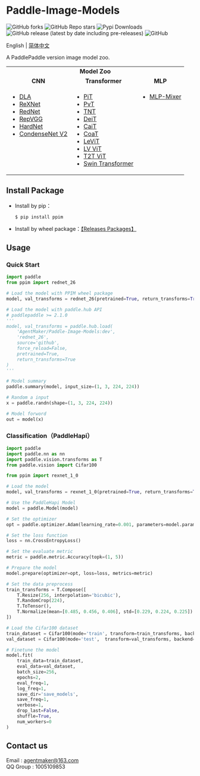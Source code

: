 # Paddle-Image-Models
![GitHub forks](https://img.shields.io/github/forks/AgentMaker/Paddle-Image-Models)
![GitHub Repo stars](https://img.shields.io/github/stars/AgentMaker/Paddle-Image-Models)
![Pypi Downloads](https://pepy.tech/badge/ppim)
![GitHub release (latest by date including pre-releases)](https://img.shields.io/github/v/release/AgentMaker/Paddle-Image-Models?include_prereleases)
![GitHub](https://img.shields.io/github/license/AgentMaker/Paddle-Image-Models)  

English | [简体中文](README_CN.md)

A PaddlePaddle version image model zoo.

<table>
  <tbody>
    <tr>
        <td colspan="6" align="center"><b>Model Zoo</b></td>
    </tr>
    <tr align="center" valign="bottom">
      <td>
        <b>CNN</b>
      </td>
      <td>
        <b>Transformer</b>
      </td>
      <td>
        <b>MLP</b>
      </td>
    </tr>
    <tr valign="top">
      <td>
        <ul>
          <li><a href="./docs/en/model_zoo/dla.md">DLA</a></li>
          <li><a href="./docs/en/model_zoo/rexnet.md">ReXNet</a></li>
          <li><a href="./docs/en/model_zoo/rednet.md">RedNet</a></li>
          <li><a href="./docs/en/model_zoo/repvgg.md">RepVGG</a></li>
          <li><a href="./docs/en/model_zoo/hardnet.md">HardNet</a></li>
          <li><a href="./docs/en/model_zoo/cdnv2.md">CondenseNet V2</a></li>
        </ul>
      </td>
      <td>
        <ul>
          <li><a href="./docs/en/model_zoo/pit.md">PiT</a></li>
          <li><a href="./docs/en/model_zoo/pvt.md">PvT</a></li>
          <li><a href="./docs/en/model_zoo/tnt.md">TNT</a></li>
          <li><a href="./docs/en/model_zoo/deit.md">DeiT</a></li>
          <li><a href="./docs/en/model_zoo/cait.md">CaiT</a></li>
          <li><a href="./docs/en/model_zoo/coat.md">CoaT</a></li>
          <li><a href="./docs/en/model_zoo/levit.md">LeViT</a></li>
          <li><a href="./docs/en/model_zoo/lvvit.md">LV ViT</a></li>
          <li><a href="./docs/en/model_zoo/t2t.md">T2T ViT</a></li>
          <li><a href="./docs/en/model_zoo/swin.md">Swin Transformer</a></li>
        </ul>
      </td>
      <td>
        <ul>
          <li><a href="./docs/en/model_zoo/mixer.md">MLP-Mixer</a></li>
        </ul>
      </td>
    </tr>
  </tbody>
</table>

## Install Package
* Install by pip：

    ```shell
    $ pip install ppim
    ```

* Install by wheel package：[【Releases Packages】](https://github.com/AgentMaker/Paddle-Image-Models/releases)

## Usage
### Quick Start

```python
import paddle
from ppim import rednet_26

# Load the model with PPIM wheel package
model, val_transforms = rednet_26(pretrained=True, return_transforms=True)

# Load the model with paddle.hub API
# paddlepaddle >= 2.1.0
'''
model, val_transforms = paddle.hub.load(
    'AgentMaker/Paddle-Image-Models:dev', 
    'rednet_26', 
    source='github', 
    force_reload=False, 
    pretrained=True, 
    return_transforms=True
)
'''

# Model summary 
paddle.summary(model, input_size=(1, 3, 224, 224))

# Random a input
x = paddle.randn(shape=(1, 3, 224, 224))

# Model forword
out = model(x)
```

### Classification（PaddleHapi）
    
```python
import paddle
import paddle.nn as nn
import paddle.vision.transforms as T
from paddle.vision import Cifar100

from ppim import rexnet_1_0

# Load the model
model, val_transforms = rexnet_1_0(pretrained=True, return_transforms=True, class_dim=100)

# Use the PaddleHapi Model
model = paddle.Model(model)

# Set the optimizer
opt = paddle.optimizer.Adam(learning_rate=0.001, parameters=model.parameters())

# Set the loss function
loss = nn.CrossEntropyLoss()

# Set the evaluate metric
metric = paddle.metric.Accuracy(topk=(1, 5))

# Prepare the model 
model.prepare(optimizer=opt, loss=loss, metrics=metric)

# Set the data preprocess
train_transforms = T.Compose([
    T.Resize(256, interpolation='bicubic'),
    T.RandomCrop(224),
    T.ToTensor(),
    T.Normalize(mean=[0.485, 0.456, 0.406], std=[0.229, 0.224, 0.225])
])

# Load the Cifar100 dataset
train_dataset = Cifar100(mode='train', transform=train_transforms, backend='pil')
val_dataset = Cifar100(mode='test',  transform=val_transforms, backend='pil')

# Finetune the model 
model.fit(
    train_data=train_dataset, 
    eval_data=val_dataset, 
    batch_size=256, 
    epochs=2, 
    eval_freq=1, 
    log_freq=1, 
    save_dir='save_models', 
    save_freq=1, 
    verbose=1, 
    drop_last=False, 
    shuffle=True,
    num_workers=0
)
```

## Contact us
Email : [agentmaker@163.com]()<br>
QQ Group : 1005109853
